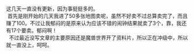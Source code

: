 <div id="sina_keyword_ad_area2" class="articalContent  ">
			<div>这几天一直没有更新，因为事挺挺多的。</DIV>
<div>&nbsp;<wbr>
首先是刚开始的几天我进了50多张地图卖呢，虽然不好卖不过总算卖完了，而且赚了100。不过让我郁闷的是原来认为应该不错的闹钟结果就卖了3个，靠，我还有17个要卖。郁闷啊！</DIV>
<div>&nbsp;<wbr>&nbsp;<wbr>
不过最近没写文章的主要原因还是魔兽世界开了资料片，所以正在冲级中，所以就一直没上，呵呵。</DIV>							
		</div>